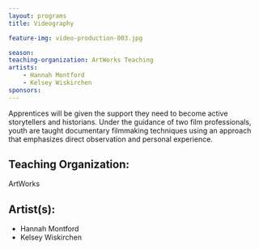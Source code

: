 ```yaml
---
layout: programs
title: Videography

feature-img: video-production-003.jpg

season:
teaching-organization: ArtWorks Teaching
artists:
    - Hannah Montford
    - Kelsey Wiskirchen
sponsors:
---
```


Apprentices will be given the support they need to become active storytellers and historians. Under the guidance of two film professionals, youth are taught documentary filmmaking techniques using an approach that emphasizes direct observation and personal experience.


## Teaching Organization:
ArtWorks

## Artist(s):
- Hannah Montford
- Kelsey Wiskirchen

